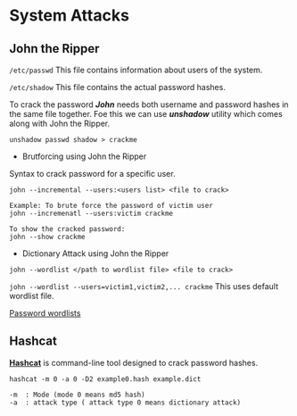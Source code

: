 # System Attacks

## John the Ripper

  ```/etc/passwd```   This file contains information about users of the system.
  
  ```/etc/shadow```   This file contains the actual password hashes.

To crack the password **_John_** needs both username and password hashes in the same file together. Foe this we can use **_unshadow_** utility which comes along with John the Ripper.

```unshadow passwd shadow > crackme```

* Brutforcing using John the Ripper

Syntax to crack password for a specific user.

```john --incremental --users:<users list> <file to crack>```

```
Example: To brute force the password of victim user
john --incremenatl --users:victim crackme

To show the cracked password:
john --show crackme
```

* Dictionary Attack using John the Ripper

```john --wordlist </path to wordlist file> <file to crack>```

```john --wordlist --users=victim1,victim2,... crackme``` This uses default wordlist file.

[Password wordlists](https://github.com/danielmiessler/SecLists/tree/master/Passwords)

## Hashcat

**[Hashcat](https://hashcat.net/hashcat/)** is command-line tool designed to crack password hashes.

```
hashcat -m 0 -a 0 -D2 example0.hash example.dict

-m  : Mode (mode 0 means md5 hash)
-a  : attack type ( attack type 0 means dictionary attack)
```
